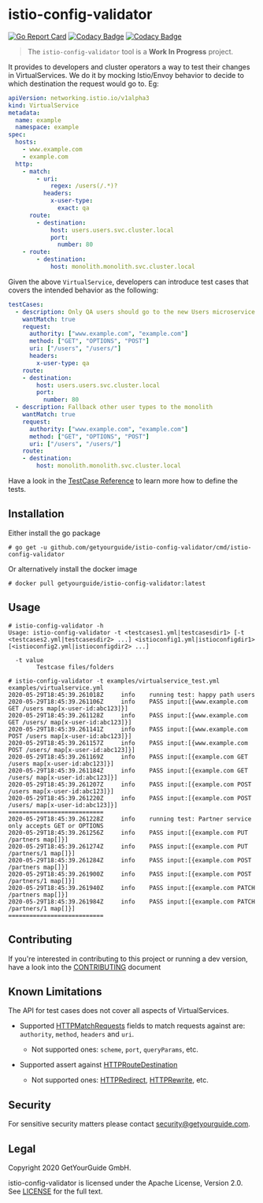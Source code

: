 # istio-config-validator

[![Go Report Card](https://goreportcard.com/badge/github.com/getyourguide/istio-config-validator)](https://goreportcard.com/report/github.com/getyourguide/istio-config-validator)
[![Codacy Badge](https://app.codacy.com/project/badge/Grade/6bee3a704e8648949523cdcfcefacc1f)](https://www.codacy.com?utm_source=github.com&amp;utm_medium=referral&amp;utm_content=getyourguide/istio-config-validator&amp;utm_campaign=Badge_Grade)
[![Codacy Badge](https://app.codacy.com/project/badge/Coverage/6bee3a704e8648949523cdcfcefacc1f)](https://www.codacy.com?utm_source=github.com&utm_medium=referral&utm_content=getyourguide/istio-config-validator&utm_campaign=Badge_Coverage)

> The `istio-config-validator` tool is a **Work In Progress** project. 

It provides to developers and cluster operators a way to test their changes in VirtualServices. We do it by mocking Istio/Envoy behavior to decide to which destination the request would go to. Eg:

```yaml
apiVersion: networking.istio.io/v1alpha3
kind: VirtualService
metadata:
  name: example
  namespace: example
spec:
  hosts:
    - www.example.com
    - example.com
  http:
    - match:
        - uri:
            regex: /users(/.*)?
          headers:
            x-user-type:
              exact: qa
      route:
        - destination:
            host: users.users.svc.cluster.local
            port:
              number: 80
    - route:
        - destination:
            host: monolith.monolith.svc.cluster.local
```

Given the above `VirtualService`, developers can introduce test cases that covers the intended behavior as the following:

```yaml
testCases:
  - description: Only QA users should go to the new Users microservice.
    wantMatch: true
    request:
      authority: ["www.example.com", "example.com"]
      method: ["GET", "OPTIONS", "POST"]
      uri: ["/users", "/users/"]
      headers:
        x-user-type: qa
    route:
    - destination:
        host: users.users.svc.cluster.local
        port:
          number: 80
  - description: Fallback other user types to the monolith
    wantMatch: true
    request:
      authority: ["www.example.com", "example.com"]
      method: ["GET", "OPTIONS", "POST"]
      uri: ["/users", "/users/"]
    route:
    - destination:
        host: monolith.monolith.svc.cluster.local
```

Have a look in the [TestCase Reference](docs/test-cases.md) to learn more how to define the tests.

## Installation
Either install the go package
```
# go get -u github.com/getyourguide/istio-config-validator/cmd/istio-config-validator
```
Or alternatively install the docker image
```
# docker pull getyourguide/istio-config-validator:latest
```

## Usage

```
# istio-config-validator -h
Usage: istio-config-validator -t <testcases1.yml|testcasesdir1> [-t <testcases2.yml|testcasesdir2> ...] <istioconfig1.yml|istioconfigdir1> [<istioconfig2.yml|istioconfigdir2> ...]

  -t value
        Testcase files/folders
```

```
# istio-config-validator -t examples/virtualservice_test.yml examples/virtualservice.yml
2020-05-29T18:45:39.261018Z     info    running test: happy path users
2020-05-29T18:45:39.261106Z     info    PASS input:[{www.example.com GET /users map[x-user-id:abc123]}]
2020-05-29T18:45:39.261128Z     info    PASS input:[{www.example.com GET /users/ map[x-user-id:abc123]}]
2020-05-29T18:45:39.261141Z     info    PASS input:[{www.example.com POST /users map[x-user-id:abc123]}]
2020-05-29T18:45:39.261157Z     info    PASS input:[{www.example.com POST /users/ map[x-user-id:abc123]}]
2020-05-29T18:45:39.261169Z     info    PASS input:[{example.com GET /users map[x-user-id:abc123]}]
2020-05-29T18:45:39.261184Z     info    PASS input:[{example.com GET /users/ map[x-user-id:abc123]}]
2020-05-29T18:45:39.261207Z     info    PASS input:[{example.com POST /users map[x-user-id:abc123]}]
2020-05-29T18:45:39.261220Z     info    PASS input:[{example.com POST /users/ map[x-user-id:abc123]}]
===========================
2020-05-29T18:45:39.261228Z     info    running test: Partner service only accepts GET or OPTIONS
2020-05-29T18:45:39.261256Z     info    PASS input:[{example.com PUT /partners map[]}]
2020-05-29T18:45:39.261274Z     info    PASS input:[{example.com PUT /partners/1 map[]}]
2020-05-29T18:45:39.261284Z     info    PASS input:[{example.com POST /partners map[]}]
2020-05-29T18:45:39.261900Z     info    PASS input:[{example.com POST /partners/1 map[]}]
2020-05-29T18:45:39.261940Z     info    PASS input:[{example.com PATCH /partners map[]}]
2020-05-29T18:45:39.261984Z     info    PASS input:[{example.com PATCH /partners/1 map[]}]
===========================
```

## Contributing

If you're interested in contributing to this project or running a dev version, have a look into the [CONTRIBUTING](CONTRIBUTING.md) document

## Known Limitations

The API for test cases does not cover all aspects of VirtualServices.

-   Supported [HTTPMatchRequests](https://istio.io/docs/reference/config/networking/virtual-service/#HTTPMatchRequest) fields to match requests against are: `authority`, `method`, `headers` and `uri`.
    -   Not supported ones: `scheme`, `port`, `queryParams`, etc.

-   Supported assert against [HTTPRouteDestination](https://istio.io/docs/reference/config/networking/virtual-service/#HTTPRouteDestination)
    -   Not supported ones: [HTTPRedirect](https://istio.io/docs/reference/config/networking/virtual-service/#HTTPRedirect), [HTTPRewrite](https://istio.io/docs/reference/config/networking/virtual-service/#HTTPRewrite), etc.

## Security

For sensitive security matters please contact [security@getyourguide.com](mailto:security@getyourguide.com).


## Legal

Copyright 2020 GetYourGuide GmbH.

istio-config-validator is licensed under the Apache License, Version 2.0. See [LICENSE](LICENSE) for the full text.
